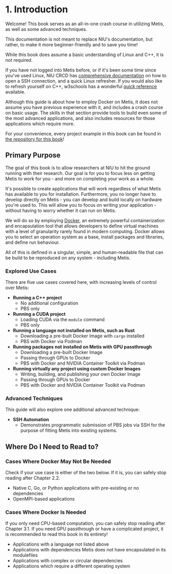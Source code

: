 # 1. Introduction
Welcome! This book serves as an all-in-one crash course in utilizing Metis, as well as some advanced techniques.

This documentation is not meant to replace NIU's documentation, but rather, to make it more beginner-friendly and to save you time!

While this book does assume a basic understanding of Linux and C++, it is not required.

If you have not logged into Metis before, or if it's been some time since you've used Linux, NIU CRCD has [comprehensive documentation](https://www.niu.edu/crcd/current-users/getting-started/login-to-metis.shtml) on how to open a SSH connection, and a quick Linux refresher. If you would also like to refresh yourself on C++, w3schools has a wonderful [quick reference](https://www.w3schools.com/cpp/default.asp) available.

Although this guide is about how to employ Docker on Metis, it does not assume you have previous experience with it, and includes a crash course on basic usage. The skills in that section provide tools to build even some of the most advanced applications, and also includes resources for those applications which require more.

For your convenience, every project example in this book can be found in [the repository for this book](https://github.com/hiibolt/niu-metis-documentation/tree/main/projects)!

## Primary Purpose
The goal of this book is to allow researchers at NIU to hit the ground running with their research. Our goal is for you to focus less on getting Metis to work for you - and more on completing your work as a whole.

It's possible to create applications that will work regardless of what Metis has available to you for installation. Furthermore, you no longer have to develop directly on Metis - you can develop and build locally on hardware you're used to. This will allow you to focus on writing your application - without having to worry whether it can run on Metis.

We will do so by employing [Docker](https://www.docker.com/), an extremely powerful containerization and encapsulation tool that allows developers to define virtual machines with a level of granularity rarely found in modern computing. Docker allows you to select an operation system as a base, install packages and libraries, and define run behaviour.

All of this is defined in a singular, simple, and human-readable file that can be build to be reproduced on any system - including Metis.


### Explored Use Cases
There are five use cases covered here, with increasing levels of control over Metis:
* **Running a C++ project**
    - No additional configuration
    - PBS only
* **Running a CUDA project**
    - Loading CUDA via the `module` command
    - PBS only
* **Running a language not installed on Metis, such as Rust**
    - Downloading a pre-built Docker Image with `cargo` installed
    - PBS with Docker via Podman
* **Running packages not installed on Metis with GPU passthrough**
    - Downloading a pre-built Docker Image
    - Passing through GPUs to Docker
    - PBS with Docker and NVIDIA Container Toolkit via Podman
* **Running virtually any project using custom Docker Images**
    - Writing, building, and publishing your own Docker Image
    - Passing through GPUs to Docker
    - PBS with Docker and NVIDIA Container Toolkit via Podman

### Advanced Techniques
This guide will also explore one additional advanced technique:
* **SSH Automation**
    - Demonstrates programmatic submission of PBS jobs via SSH for the purpose of fitting Metis into existing systems.

## Where Do I Need to Read to?
### Cases Where Docker May Not Be Needed
Check if your use case is either of the two below. If it is, you can safely stop reading after Chapter 2.2.
- Native C, Go, or Python applications with pre-existing or no dependencies
- OpenMPI-based applications
### Cases Where Docker Is Needed
If you only need CPU-based computation, you can safely stop reading after Chapter 3.1. If you need GPU passthrough or have a complicated project, it is recommended to read this book in its entirety!
- Applications with a language not listed above
- Applications with dependencies Metis does not have encapsulated in its modulefiles
- Applications with complex or circular dependencies
- Applications which require a different operating system